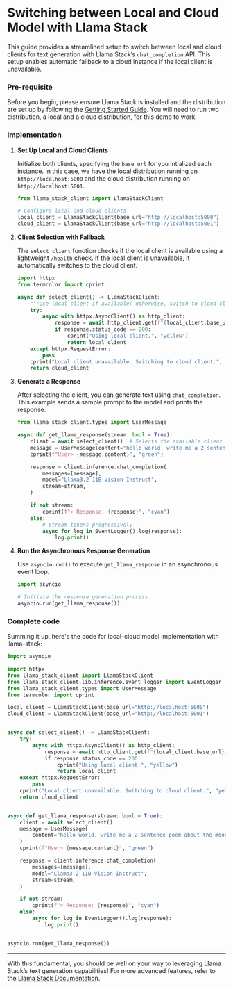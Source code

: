 
# Switching between Local and Cloud Model with Llama Stack

This guide provides a streamlined setup to switch between local and cloud clients for text generation with Llama Stack’s `chat_completion` API. This setup enables automatic fallback to a cloud instance if the local client is unavailable.


### Pre-requisite
Before you begin, please ensure Llama Stack is installed and the distribution are set up by following the [Getting Started Guide](https://llama-stack.readthedocs.io/en/latest/). You will need to run two distribution, a local and a cloud distribution, for this demo to work.

<!--- [TODO: show how to create two distributions] --->

### Implementation

1. **Set Up Local and Cloud Clients**

   Initialize both clients, specifying the `base_url` for you intialized each instance. In this case, we have the local distribution running on `http://localhost:5000` and the cloud distribution running on `http://localhost:5001`.

   ```python
   from llama_stack_client import LlamaStackClient

   # Configure local and cloud clients
   local_client = LlamaStackClient(base_url="http://localhost:5000")
   cloud_client = LlamaStackClient(base_url="http://localhost:5001")
   ```

2. **Client Selection with Fallback**

   The `select_client` function checks if the local client is available using a lightweight `/health` check. If the local client is unavailable, it automatically switches to the cloud client.

   ```python
   import httpx
   from termcolor import cprint

   async def select_client() -> LlamaStackClient:
       """Use local client if available; otherwise, switch to cloud client."""
       try:
           async with httpx.AsyncClient() as http_client:
               response = await http_client.get(f"{local_client.base_url}/health")
               if response.status_code == 200:
                   cprint("Using local client.", "yellow")
                   return local_client
       except httpx.RequestError:
           pass
       cprint("Local client unavailable. Switching to cloud client.", "yellow")
       return cloud_client
   ```

3. **Generate a Response**

   After selecting the client, you can generate text using `chat_completion`. This example sends a sample prompt to the model and prints the response.

   ```python
   from llama_stack_client.types import UserMessage

   async def get_llama_response(stream: bool = True):
       client = await select_client()  # Selects the available client
       message = UserMessage(content="hello world, write me a 2 sentence poem about the moon", role="user")
       cprint(f"User> {message.content}", "green")

       response = client.inference.chat_completion(
           messages=[message],
           model="Llama3.2-11B-Vision-Instruct",
           stream=stream,
       )

       if not stream:
           cprint(f"> Response: {response}", "cyan")
       else:
           # Stream tokens progressively
           async for log in EventLogger().log(response):
               log.print()
   ```

4. **Run the Asynchronous Response Generation**

   Use `asyncio.run()` to execute `get_llama_response` in an asynchronous event loop.

   ```python
   import asyncio

   # Initiate the response generation process
   asyncio.run(get_llama_response())
   ```


### Complete code
Summing it up, here's the code for local-cloud model implementation with llama-stack:

```python
import asyncio

import httpx
from llama_stack_client import LlamaStackClient
from llama_stack_client.lib.inference.event_logger import EventLogger
from llama_stack_client.types import UserMessage
from termcolor import cprint

local_client = LlamaStackClient(base_url="http://localhost:5000")
cloud_client = LlamaStackClient(base_url="http://localhost:5001")


async def select_client() -> LlamaStackClient:
    try:
        async with httpx.AsyncClient() as http_client:
            response = await http_client.get(f"{local_client.base_url}/health")
            if response.status_code == 200:
                cprint("Using local client.", "yellow")
                return local_client
    except httpx.RequestError:
        pass
    cprint("Local client unavailable. Switching to cloud client.", "yellow")
    return cloud_client


async def get_llama_response(stream: bool = True):
    client = await select_client()
    message = UserMessage(
        content="hello world, write me a 2 sentence poem about the moon", role="user"
    )
    cprint(f"User> {message.content}", "green")

    response = client.inference.chat_completion(
        messages=[message],
        model="Llama3.2-11B-Vision-Instruct",
        stream=stream,
    )

    if not stream:
        cprint(f"> Response: {response}", "cyan")
    else:
        async for log in EventLogger().log(response):
            log.print()


asyncio.run(get_llama_response())
```

---

With this fundamental, you should be well on your way to leveraging Llama Stack’s text generation capabilities! For more advanced features, refer to the [Llama Stack Documentation](https://llama-stack.readthedocs.io/en/latest/).
